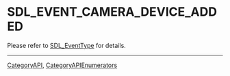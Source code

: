 # SDL_EVENT_CAMERA_DEVICE_ADDED

Please refer to [SDL_EventType](SDL_EventType) for details.

----
[CategoryAPI](CategoryAPI), [CategoryAPIEnumerators](CategoryAPIEnumerators)

